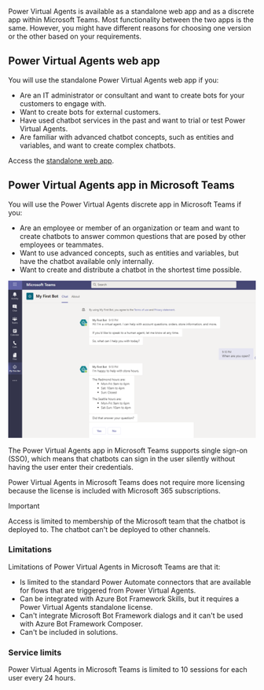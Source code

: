 Power Virtual Agents is available as a standalone web app and as a discrete app within Microsoft Teams. Most functionality between the two apps is the same. However, you might have different reasons for choosing one version or the other based on your requirements.

## Power Virtual Agents web app

You will use the standalone Power Virtual Agents web app if you:

- Are an IT administrator or consultant and want to create bots for your customers to engage with.
- Want to create bots for external customers.
- Have used chatbot services in the past and want to trial or test Power Virtual Agents.
- Are familiar with advanced chatbot concepts, such as entities and variables, and want to create complex chatbots.

Access the [standalone web app](https://powerva.microsoft.com).

## Power Virtual Agents app in Microsoft Teams

You will use the Power Virtual Agents discrete app in Microsoft Teams if you:

- Are an employee or member of an organization or team and want to create chatbots to answer common questions that are posed by other employees or teammates.
- Want to use advanced concepts, such as entities and variables, but have the chatbot available only internally.
- Want to create and distribute a chatbot in the shortest time possible.

![Screenshot of Power Virtual Agents in Microsoft Teams.](../media/6-pva-bot-in-teams.png)

The Power Virtual Agents app in Microsoft Teams supports single sign-on (SSO), which means that chatbots can sign in the user silently without having the user enter their credentials.

Power Virtual Agents in Microsoft Teams does not require more licensing because the license is included with Microsoft 365 subscriptions.

> [!IMPORTANT]
> Access is limited to membership of the Microsoft team that the chatbot is deployed to. The chatbot can't be deployed to other channels.

### Limitations

Limitations of Power Virtual Agents in Microsoft Teams are that it:

- Is limited to the standard Power Automate connectors that are available for flows that are triggered from Power Virtual Agents.
- Can be integrated with Azure Bot Framework Skills, but it requires a Power Virtual Agents standalone license.
- Can't integrate Microsoft Bot Framework dialogs and it can't be used with Azure Bot Framework Composer.
- Can't be included in solutions.

### Service limits

Power Virtual Agents in Microsoft Teams is limited to 10 sessions for each user every 24 hours.
